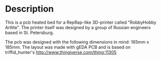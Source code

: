 # Description

This is a pcb heated bed for a RepRap-like 3D-printer called "RobbyHobby Artlite". The printer itself was designed by a
group of Russian engineers based in St. Petersburg.

The pcb was designed with the following dimensions in mind: 165mm x 185mm. The layout was made with gEDA PCB and is
based on triffid_hunter's http://www.thingiverse.com/thing:11305
